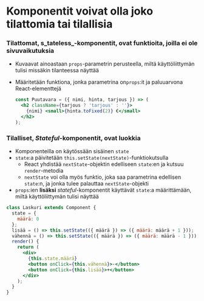 # Komponentit voivat olla joko tilattomia tai tilallisia

### Tilattomat, s_tateless_-komponentit, ovat funktioita, joilla ei ole sivuvaikutuksia

* Kuvaavat ainoastaan `props`-parametrin perusteella, miltä käyttöliittymän tulisi missäkin tilanteessa näyttää
* Määritetään funktiona, jonka parametrina on`props`:it ja paluuarvona React-elementtejä

  ```jsx
  const Puutavara = ({ nimi, hinta, tarjous }) => (
    <h2 className={tarjous ? 'tarjous' : ''}>
      {nimi} <small>{hinta.toFixed(2)} €</small>
    </h2>
  );
  ```

### Tilalliset, _Stateful_-komponentit, ovat luokkia

* Komponenteilla on käytössään sisäinen `state`
* `state`:a päivitetään `this.setState(nextState)`-funktiokutsulla
  * React yhdistää `nextState`-objektin edelliseen `state`:en ja kutsuu `render`-metodia
  * `nextState` voi olla myös funktio, joka saa parametrina edellisen `state`:n, ja jonka tulee palauttaa `nextState`-objekti
* `props`:ien **lisäksi** _stateful_-komponentit käyttävät `state`:a määrittämään, miltä käyttöliittymän tulisi näyttää

```jsx
class Laskuri extends Component {
  state = {
    määrä: 0
  };
  lisää = () => this.setState(({ määrä }) => ({ määrä: määrä + 1 }));
  vähennä = () => this.setState(({ määrä }) => ({ määrä: määrä - 1 }));
  render() {
    return (
      <div>
        {this.state.määrä}
        <button onClick={this.vähennä}>-</button>
        <button onClick={this.lisää}>+</button>
      </div>
    );
  }
}
```

